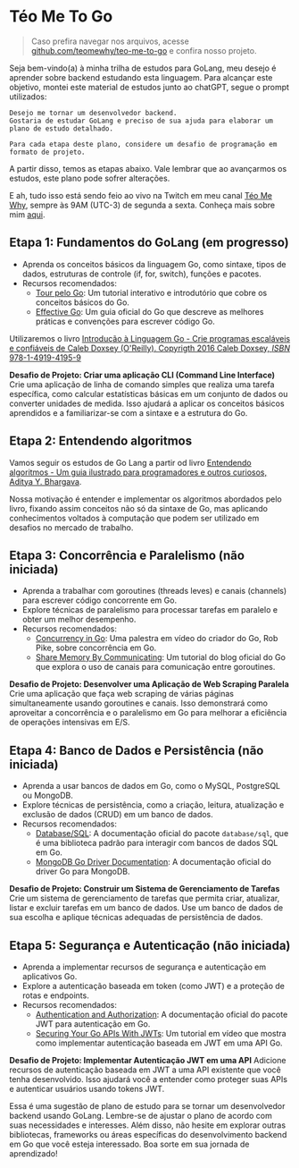 # Téo Me To Go

> Caso prefira navegar nos arquivos, acesse [github.com/teomewhy/teo-me-to-go](https://github.com/teomewhy/teo-me-to-go) e confira nosso projeto.

Seja bem-vindo(a) à minha trilha de estudos para GoLang, meu desejo é aprender sobre backend estudando esta linguagem. Para alcançar este objetivo, montei este material de estudos junto ao chatGPT, segue o prompt utilizados:

```
Desejo me tornar um desenvolvedor backend.
Gostaria de estudar GoLang e preciso de sua ajuda para elaborar um plano de estudo detalhado.

Para cada etapa deste plano, considere um desafio de programação em formato de projeto.
```

A partir disso, temos as etapas abaixo. Vale lembrar que ao avançarmos os estudos, este plano pode sofrer alterações.

E ah, tudo isso está sendo feio ao vivo na Twitch em meu canal [Téo Me Why](https://www.twitch.tv/teomewhy), sempre às 9AM (UTC-3) de segunda a sexta. Conheça mais sobre mim [aqui](https://github.com/teocalvo).

## Etapa 1: Fundamentos do GoLang (em progresso)

- Aprenda os conceitos básicos da linguagem Go, como sintaxe, tipos de dados, estruturas de controle (if, for, switch), funções e pacotes.
- Recursos recomendados:
    - [Tour pelo Go](https://tour.golang.org/welcome/1): Um tutorial interativo e introdutório que cobre os conceitos básicos do Go.
    - [Effective Go](https://golang.org/doc/effective_go.html): Um guia oficial do Go que descreve as melhores práticas e convenções para escrever código Go.

Utilizaremos o livro [Introdução à Linguagem Go - Crie programas escaláveis e confiáveis de Caleb Doxsey (O'Reilly). Copyrigth 2016 Caleb Doxsey, _ISBN_ 978-1-4919-4195-9](https://amzn.to/3QtuU0R)

**Desafio de Projeto: Criar uma aplicação CLI (Command Line Interface)** Crie uma aplicação de linha de comando simples que realiza uma tarefa específica, como calcular estatísticas básicas em um conjunto de dados ou converter unidades de medida. Isso ajudará a aplicar os conceitos básicos aprendidos e a familiarizar-se com a sintaxe e a estrutura do Go.

## Etapa 2: Entendendo algoritmos

Vamos seguir os estudos de Go Lang a partir od livro [Entendendo algoritmos - Um guia ilustrado para programadores e outros curiosos, Aditya Y. Bhargava](https://amzn.to/3YtSVux).

Nossa motivação é entender e implementar os algoritmos abordados pelo livro, fixando assim conceitos não só da sintaxe de Go, mas aplicando conhecimentos voltados à computação que podem ser utilizado em desafios no mercado de trabalho.

## Etapa 3: Concorrência e Paralelismo (não iniciada)

- Aprenda a trabalhar com goroutines (threads leves) e canais (channels) para escrever código concorrente em Go.
- Explore técnicas de paralelismo para processar tarefas em paralelo e obter um melhor desempenho.
- Recursos recomendados:
    - [Concurrency in Go](https://www.youtube.com/watch?v=f6kdp27TYZs): Uma palestra em vídeo do criador do Go, Rob Pike, sobre concorrência em Go.
    - [Share Memory By Communicating](https://blog.golang.org/codelab-share): Um tutorial do blog oficial do Go que explora o uso de canais para comunicação entre goroutines.

**Desafio de Projeto: Desenvolver uma Aplicação de Web Scraping Paralela** Crie uma aplicação que faça web scraping de várias páginas simultaneamente usando goroutines e canais. Isso demonstrará como aproveitar a concorrência e o paralelismo em Go para melhorar a eficiência de operações intensivas em E/S.

## Etapa 4: Banco de Dados e Persistência (não iniciada)

- Aprenda a usar bancos de dados em Go, como o MySQL, PostgreSQL ou MongoDB.
- Explore técnicas de persistência, como a criação, leitura, atualização e exclusão de dados (CRUD) em um banco de dados.
- Recursos recomendados:
    - [Database/SQL](https://golang.org/pkg/database/sql/): A documentação oficial do pacote `database/sql`, que é uma biblioteca padrão para interagir com bancos de dados SQL em Go.
    - [MongoDB Go Driver Documentation](https://pkg.go.dev/go.mongodb.org/mongo-driver): A documentação oficial do driver Go para MongoDB.

**Desafio de Projeto: Construir um Sistema de Gerenciamento de Tarefas** Crie um sistema de gerenciamento de tarefas que permita criar, atualizar, listar e excluir tarefas em um banco de dados. Use um banco de dados de sua escolha e aplique técnicas adequadas de persistência de dados.

## Etapa 5: Segurança e Autenticação (não iniciada)

- Aprenda a implementar recursos de segurança e autenticação em aplicativos Go.
- Explore a autenticação baseada em token (como JWT) e a proteção de rotas e endpoints.
- Recursos recomendados:
    - [Authentication and Authorization](https://pkg.go.dev/github.com/dgrijalva/jwt-go): A documentação oficial do pacote JWT para autenticação em Go.
    - [Securing Your Go APIs With JWTs](https://www.youtube.com/watch?v=sVq2T4HtVus): Um tutorial em vídeo que mostra como implementar autenticação baseada em JWT em uma API Go.

**Desafio de Projeto: Implementar Autenticação JWT em uma API** Adicione recursos de autenticação baseada em JWT a uma API existente que você tenha desenvolvido. Isso ajudará você a entender como proteger suas APIs e autenticar usuários usando tokens JWT.

Essa é uma sugestão de plano de estudo para se tornar um desenvolvedor backend usando GoLang. Lembre-se de ajustar o plano de acordo com suas necessidades e interesses. Além disso, não hesite em explorar outras bibliotecas, frameworks ou áreas específicas do desenvolvimento backend em Go que você esteja interessado. Boa sorte em sua jornada de aprendizado!